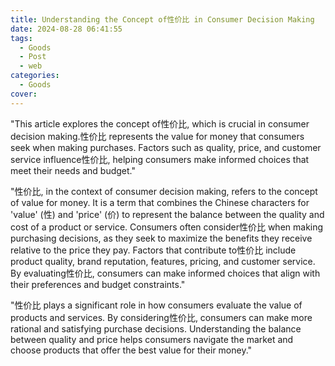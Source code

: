 ```yaml
---
title: Understanding the Concept of性价比 in Consumer Decision Making
date: 2024-08-28 06:41:55
tags:
  - Goods
  - Post
  - web
categories:
  - Goods
cover: 
---
```


"This article explores the concept of性价比, which is crucial in consumer decision making.性价比 represents the value for money that consumers seek when making purchases. Factors such as quality, price, and customer service influence性价比, helping consumers make informed choices that meet their needs and budget."

"性价比, in the context of consumer decision making, refers to the concept of value for money. It is a term that combines the Chinese characters for 'value' (性) and 'price' (价) to represent the balance between the quality and cost of a product or service. Consumers often consider性价比 when making purchasing decisions, as they seek to maximize the benefits they receive relative to the price they pay. Factors that contribute to性价比 include product quality, brand reputation, features, pricing, and customer service. By evaluating性价比, consumers can make informed choices that align with their preferences and budget constraints."

"性价比 plays a significant role in how consumers evaluate the value of products and services. By considering性价比, consumers can make more rational and satisfying purchase decisions. Understanding the balance between quality and price helps consumers navigate the market and choose products that offer the best value for their money."
